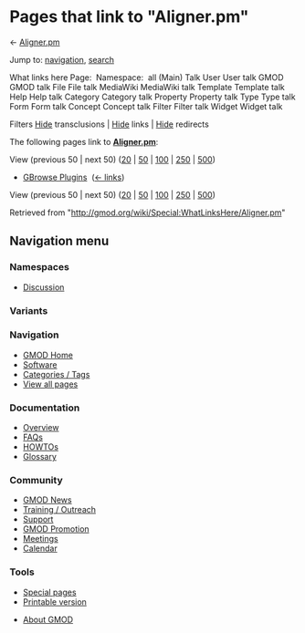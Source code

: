 <div id="mw-page-base" class="noprint">

</div>

<div id="mw-head-base" class="noprint">

</div>

<div id="content" class="mw-body" role="main">

<span id="top"></span>

<div id="mw-js-message" style="display:none;">

</div>



# <span dir="auto">Pages that link to "Aligner.pm"</span>

<div id="bodyContent">

<div id="contentSub">

← [Aligner.pm](/wiki/Aligner.pm "Aligner.pm")

</div>

<div id="jump-to-nav" class="mw-jump">

Jump to: [navigation](#mw-navigation), [search](#p-search)

</div>

<div id="mw-content-text">

What links here Page:  Namespace:  all (Main) Talk User User talk GMOD
GMOD talk File File talk MediaWiki MediaWiki talk Template Template talk
Help Help talk Category Category talk Property Property talk Type Type
talk Form Form talk Concept Concept talk Filter Filter talk Widget
Widget talk

Filters
[Hide](/mediawiki/index.php?title=Special:WhatLinksHere/Aligner.pm&hidetrans=1 "Special:WhatLinksHere/Aligner.pm")
transclusions \|
[Hide](/mediawiki/index.php?title=Special:WhatLinksHere/Aligner.pm&hidelinks=1 "Special:WhatLinksHere/Aligner.pm")
links \|
[Hide](/mediawiki/index.php?title=Special:WhatLinksHere/Aligner.pm&hideredirs=1 "Special:WhatLinksHere/Aligner.pm")
redirects

The following pages link to
**[Aligner.pm](/wiki/Aligner.pm "Aligner.pm")**:

View (previous 50 \| next 50)
([20](/mediawiki/index.php?title=Special:WhatLinksHere/Aligner.pm&limit=20 "Special:WhatLinksHere/Aligner.pm")
\|
[50](/mediawiki/index.php?title=Special:WhatLinksHere/Aligner.pm&limit=50 "Special:WhatLinksHere/Aligner.pm")
\|
[100](/mediawiki/index.php?title=Special:WhatLinksHere/Aligner.pm&limit=100 "Special:WhatLinksHere/Aligner.pm")
\|
[250](/mediawiki/index.php?title=Special:WhatLinksHere/Aligner.pm&limit=250 "Special:WhatLinksHere/Aligner.pm")
\|
[500](/mediawiki/index.php?title=Special:WhatLinksHere/Aligner.pm&limit=500 "Special:WhatLinksHere/Aligner.pm"))

- [GBrowse Plugins](/wiki/GBrowse_Plugins "GBrowse Plugins") ‎
  <span class="mw-whatlinkshere-tools">([←
  links](/mediawiki/index.php?title=Special:WhatLinksHere&target=GBrowse+Plugins "Special:WhatLinksHere"))</span>

View (previous 50 \| next 50)
([20](/mediawiki/index.php?title=Special:WhatLinksHere/Aligner.pm&limit=20 "Special:WhatLinksHere/Aligner.pm")
\|
[50](/mediawiki/index.php?title=Special:WhatLinksHere/Aligner.pm&limit=50 "Special:WhatLinksHere/Aligner.pm")
\|
[100](/mediawiki/index.php?title=Special:WhatLinksHere/Aligner.pm&limit=100 "Special:WhatLinksHere/Aligner.pm")
\|
[250](/mediawiki/index.php?title=Special:WhatLinksHere/Aligner.pm&limit=250 "Special:WhatLinksHere/Aligner.pm")
\|
[500](/mediawiki/index.php?title=Special:WhatLinksHere/Aligner.pm&limit=500 "Special:WhatLinksHere/Aligner.pm"))

</div>

<div class="printfooter">

Retrieved from "<http://gmod.org/wiki/Special:WhatLinksHere/Aligner.pm>"

</div>

<div id="catlinks" class="catlinks catlinks-allhidden">

</div>

<div class="visualClear">

</div>

</div>

</div>

<div id="mw-navigation">

## Navigation menu

<div id="mw-head">



<div id="left-navigation">

<div id="p-namespaces" class="vectorTabs" role="navigation"
aria-labelledby="p-namespaces-label">

### Namespaces


- <span id="ca-talk"><a
  href="/mediawiki/index.php?title=Talk:Aligner.pm&amp;action=edit&amp;redlink=1"
  accesskey="t"
  title="Discussion about the content page [t]">Discussion</a></span>

</div>

<div id="p-variants" class="vectorMenu emptyPortlet" role="navigation"
aria-labelledby="p-variants-label">

### 

### Variants[](#)

<div class="menu">

</div>

</div>

</div>





</div>

</div>

</div>

<div id="mw-panel">

<div id="p-logo" role="banner">

<a href="/wiki/Main_Page"
style="background-image: url(http://gmod.org/images/GMOD-cogs.png);"
title="Visit the main page"></a>

</div>

<div id="p-Navigation" class="portal" role="navigation"
aria-labelledby="p-Navigation-label">

### Navigation

<div class="body">

- <span id="n-GMOD-Home">[GMOD Home](/wiki/Main_Page)</span>
- <span id="n-Software">[Software](/wiki/GMOD_Components)</span>
- <span id="n-Categories-.2F-Tags">[Categories /
  Tags](/wiki/Categories)</span>
- <span id="n-View-all-pages">[View all
  pages](/wiki/Special:AllPages)</span>

</div>

</div>

<div id="p-Documentation" class="portal" role="navigation"
aria-labelledby="p-Documentation-label">

### Documentation

<div class="body">

- <span id="n-Overview">[Overview](/wiki/Overview)</span>
- <span id="n-FAQs">[FAQs](/wiki/Category:FAQ)</span>
- <span id="n-HOWTOs">[HOWTOs](/wiki/Category:HOWTO)</span>
- <span id="n-Glossary">[Glossary](/wiki/Glossary)</span>

</div>

</div>

<div id="p-Community" class="portal" role="navigation"
aria-labelledby="p-Community-label">

### Community

<div class="body">

- <span id="n-GMOD-News">[GMOD News](/wiki/GMOD_News)</span>
- <span id="n-Training-.2F-Outreach">[Training /
  Outreach](/wiki/Training_and_Outreach)</span>
- <span id="n-Support">[Support](/wiki/Support)</span>
- <span id="n-GMOD-Promotion">[GMOD
  Promotion](/wiki/GMOD_Promotion)</span>
- <span id="n-Meetings">[Meetings](/wiki/Meetings)</span>
- <span id="n-Calendar">[Calendar](/wiki/Calendar)</span>

</div>

</div>

<div id="p-tb" class="portal" role="navigation"
aria-labelledby="p-tb-label">

### Tools

<div class="body">

- <span id="t-specialpages"><a href="/wiki/Special:SpecialPages" accesskey="q"
  title="A list of all special pages [q]">Special pages</a></span>
- <span id="t-print"><a
  href="/mediawiki/index.php?title=Special:WhatLinksHere/Aligner.pm&amp;printable=yes"
  rel="alternate" accesskey="p"
  title="Printable version of this page [p]">Printable version</a></span>

</div>

</div>

</div>

</div>

<div id="footer" role="contentinfo">

- <span id="footer-places-about">[About
  GMOD](/wiki/GMOD:About "GMOD:About")</span>

<!-- -->






</div>
